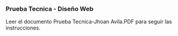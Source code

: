 ### Prueba Tecnica - Diseño Web
Leer el documento Prueba Tecnica-Jhoan Avila.PDF para seguir las instrucciones.
